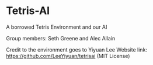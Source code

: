 # Tetris-AI

A borrowed Tetris Environment and our AI

Group members: Seth Greene and Alec Allain

Credit to the environment goes to Yiyuan Lee Website link: https://github.com/LeeYiyuan/tetrisai (MIT License)
